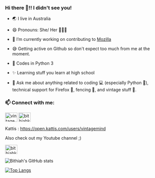 ### Hi there 👋!! I didn't see you!


- 🌏 I live in Australia

- 😄 Pronouns: She/ Her 👩🏻‍💻

- 🔭 I’m currently working on contributing to [Mozilla](https://support.mozilla.org/en-US/user/VintageMind)

- 😅 Getting active on Github so don't expect too much from me at the moment.  

- 🧐 Codes in Python 3

- ✨ Learning stuff you learn at high school

- 💬 Ask me about anything related to coding 💻 (especially Python  🐍), technical support for Firefox 🦊, fencing 🤺, and vintage stuff 🎺.



<h3 align="left"> 📫 Connect with me:</h3>
<p align="left">
<a href="https://twitter.com/vintagemind07" target="blank"><img align="center" src="https://cdn.jsdelivr.net/npm/simple-icons@3.0.1/icons/twitter.svg" alt="vintagemind07" height="30" width="40" /></a> 
<a href="https://www.linkedin.com/in/bithiah-koshy" target="blank"><img align="center" src="https://cdn.jsdelivr.net/npm/simple-icons@3.0.1/icons/linkedin.svg" alt="bithiahkoshy" height="30" width="40" /></a>

 
 Kattis : https://open.kattis.com/users/vintagemind
 
 Also check out my Youtube channel ;)

 
<a href="http://youtube.com/channel/UC-u8sNr9bZpf0SLW7r-FqeA" target="blank"><img align="center" src="https://cdn.jsdelivr.net/npm/simple-icons@3.0.1/icons/youtube.svg" alt="bithiahkoshy" height="30" width="40" /></a>

![Bithiah's GitHub stats](https://github-readme-stats.vercel.app/api?username=vintagemind&show_icons=true&theme=radical)

 [![Top Langs](https://github-readme-stats.vercel.app/api/top-langs/?username=vintagemind)](https://github.com/vintagemind/github-readme-stats)

</a>
</p>






 
